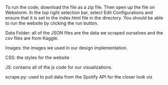 To run the code, download the file as a zip file. Then open up the file on Webstorm. In the top right selection bar, select Edit Configurations and ensure that it is set to the index.html file in the directory. You should be able to run the website by clicking the run button. 

Data Folder: all of the JSON files are the data we scraped ourselves and the csv files are from Kaggle. 

Images: the images we used in our design implementation. 

CSS: the styles for the website

JS: contains all of the js code for our visualizations. 

scrape.py: used to pull data from the Spotify API for the closer look viz
